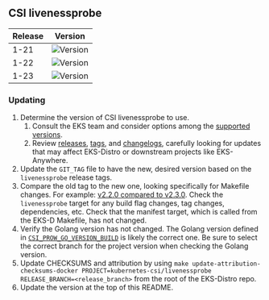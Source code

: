 ## CSI livenessprobe

| Release | Version                                                      |
|---------|--------------------------------------------------------------|
| 1-21    | ![Version](https://img.shields.io/badge/version-v2.7.0-blue) |
| 1-22    | ![Version](https://img.shields.io/badge/version-v2.7.0-blue) |
| 1-23    | ![Version](https://img.shields.io/badge/version-v2.7.0-blue) |


### Updating

1. Determine the version of CSI livenessprobe to use.
   1. Consult the EKS team and consider options among the 
      [supported versions](https://kubernetes-csi.github.io/docs/livenessprobe.html#supported-versions). 
   2. Review [releases](https://github.com/kubernetes-csi/livenessprobe/releases),
      [tags](https://github.com/kubernetes-csi/livenessprobe/tags),
      and [changelogs](https://github.com/kubernetes-csi/livenessprobe/tree/master/CHANGELOG),
      carefully looking for updates that may affect EKS-Distro or downstream 
      projects like EKS-Anywhere.
2. Update the `GIT_TAG` file to have the new, desired version based on the 
   `livenessprobe` release tags.
3. Compare the old tag to the new one, looking specifically for Makefile changes.
   For example:
   [v2.2.0 compared to v2.3.0](https://github.com/kubernetes-csi/livenessprobe/compare/v2.2.0...v2.3.0).
   Check the `livenessprobe` target for any build flag changes, tag 
   changes, dependencies, etc. Check that the manifest target, which is called
   from the EKS-D Makefile, has not changed.
4. Verify the Golang version has not changed. The Golang version defined in
   [`CSI_PROW_GO_VERSION_BUILD`](https://github.com/kubernetes-csi/livenessprobe/blob/v2.7.0/release-tools/prow.sh#L89)
   is likely the correct one. Be sure to select the correct branch for the
   project version when checking the Golang version.
5. Update CHECKSUMS and attribution by using
   `make update-attribution-checksums-docker PROJECT=kubernetes-csi/livenessprobe RELEASE_BRANCH=<release_branch>` 
   from the root of the EKS-Distro repo.
6. Update the version at the top of this README.
